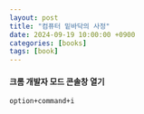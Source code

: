 ```yaml
---
layout: post
title: "컴퓨터 밑바닥의 사정"
date: 2024-09-19 10:00:00 +0900
categories: [books]
tags: [book]
---
```


#### 크롬 개발자 모드 콘솔창 열기
```option+command+i```
